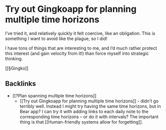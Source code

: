 # Try out Gingkoapp for planning multiple time horizons
I’ve tried it, and relatively quickly it felt coercive, like an obligation. This is something I want to avoid like the plague, so I did! 

I have tons of things that are interesting to me, and I’d much rather protect this interest (and gain velocity from it!) than force myself into strategic thinking.

[[§Gingko]]

## Backlinks
* [[?Plan spanning multiple time horizons]]
	* [[Try out Gingkoapp for planning multiple time horizons]] - didn’t go terribly well. Instead I might try having the same time horizons, but in Bear app? I can try it with adding links to each daily note to the corresponding time horizons – or do it with intervals? The important thing is that [[Human-friendly systems allow for forgetting]].

<!-- {BearID:A08AAF97-7F4F-4E77-AB0C-D4DAFE00213A-19492-000001E66EA477AB} -->
